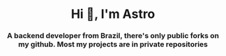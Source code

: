 <h1 align="center">Hi 👋, I'm Astro</h1>
<h3 align="center">A backend developer from Brazil, there's only public forks on my github. Most my projects are in private repositories</h3>

